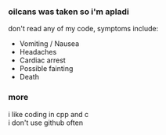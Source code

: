 ### oilcans was taken so i'm apladi
don't read any of my code, symptoms include:
  - Vomiting / Nausea
  - Headaches
  - Cardiac arrest 
  - Possible fainting
  - Death
### more
i like coding in cpp and c  
i don't use github often  
